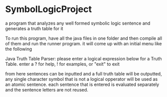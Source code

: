 # SymbolLogicProject
a program that analyzes any well formed symbolic logic sentence and generates a truth table for it

To run this program, have all the java files in one folder and then compile all of them and run the runner program. it will come up with an initial menu like the following 

Java Truth Table Parser:
please enter a logical expression below for a Truth Table.
enter a ? for help, ! for examples, or "exit" to exit

from here sentences can be inputted and a full truth table will be outputted, any single character symbol that is not a logical opperator will be used as an atomic sentence. each sentence that is entered is evaluated separately and the sentence letters are not reused. 
